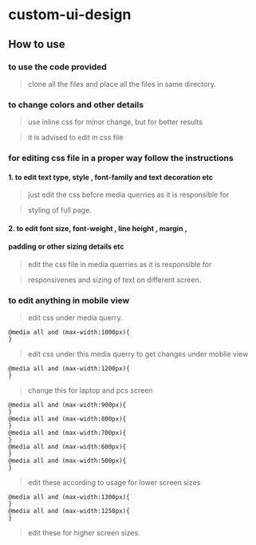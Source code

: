 #  custom-ui-design

## How to use 

### to use the code provided

> clone all the files and place all the files in same directory.

### to change colors and other details

> use inline css for minor change, but for better results

> it is advised to edit in css file

### for editing css file in a proper way follow the instructions

#### 1. to edit text type, style , font-family and text decoration etc 

> just edit the css before media querries as it is responsible for 

> styling of full page.

#### 2. to edit font size, font-weight , line height , margin , 
#### padding or other sizing details etc

> edit the css file in media querries as it is responsible for

> responsivenes and sizing of text on different screen.


### to edit anything in mobile view 

> edit css under media querry.
```
@media all and (max-width:1000px){
}
```
> edit css under this media querry to get changes under moblie view

```
@media all and (max-width:1200px){
}
```
> change this for laptop and pcs screen 

```
@media all and (max-width:900px){
}
@media all and (max-width:800px){
}
@media all and (max-width:700px){
}
@media all and (max-width:600px){
}
@media all and (max-width:500px){
}
```

> edit these according to usage for lower screen sizes



```
@media all and (max-width:1300px){
}
@media all and (max-width:1250px){
}
```

> edit these for higher screen sizes.
